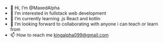 - 👋 Hi, I’m @MaxedAlpha
- 👀 I’m interested in fullstack web development
- 🌱 I’m currently learning .js React and kotlin
- 💞️ I’m looking forward to collaborating with anyone i can teach or learn from
- 📫 How to reach me kingalpha099@gmail.com


